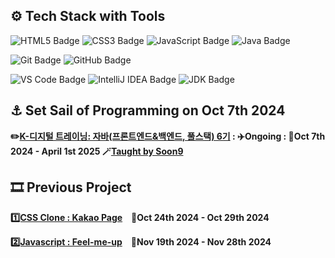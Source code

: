 
## ⚙️ Tech Stack with Tools
![HTML5 Badge](https://img.shields.io/badge/HTML5-E34F26?logo=html5&logoColor=white)
![CSS3 Badge](https://img.shields.io/badge/CSS3-1572B6?logo=css3&logoColor=white)
![JavaScript Badge](https://img.shields.io/badge/JavaScript_ES11(2020)-F7DF1E?logo=javascript&logoColor=black&labelColor=F7DF1E)
![Java Badge](https://img.shields.io/badge/Java-007396?logo=openjdk&logoColor=white&labelColor=007396)

![Git Badge](https://img.shields.io/badge/Git_2.47.0.windows.1-F05032?logo=git&logoColor=white)
![GitHub Badge](https://img.shields.io/badge/GitHub-181717?logo=github&logoColor=white)



![VS Code Badge](https://img.shields.io/badge/Visual%20Studio%20Code_1.95.3-007ACC?logo=visual-studio-code&logoColor=white)
![IntelliJ IDEA Badge](https://img.shields.io/badge/IntelliJ_IDEA_2024.2.2(Community_Edition)-000000?logo=intellijidea&logoColor=white&labelColor=000000)
![JDK Badge](https://img.shields.io/badge/-JDK_23-007396?logo=java&logoColor=white&labelColor=007396)

## ⚓ Set Sail of Programming on Oct 7th 2024
**✏️[K-디지털 트레이닝: 자바(프론트엔드&백엔드, 풀스택) 6기](https://www.choongang.co.kr/html/sub03_07_n.php?#kangnam) : ✈️Ongoing : 📅Oct 7th 2024 - April 1st 2025 🪄[Taught by Soon9](https://github.com/soongu)**

## 🎞️ Previous Project
**[1️⃣CSS Clone : Kakao Page](https://github.com/ThoI-i/1st-PJ-CSS-Clone)　📅Oct 24th 2024 - Oct 29th 2024**

**[2️⃣Javascript : Feel-me-up](https://github.com/2nd-PJ-Javascript/Fill-me-Up)　📅Nov 19th 2024 - Nov 28th 2024**
